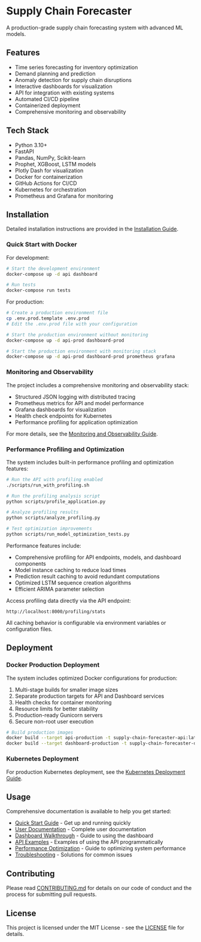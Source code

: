 # Supply Chain Forecaster

A production-grade supply chain forecasting system with advanced ML models.

## Features

- Time series forecasting for inventory optimization
- Demand planning and prediction
- Anomaly detection for supply chain disruptions
- Interactive dashboards for visualization
- API for integration with existing systems
- Automated CI/CD pipeline
- Containerized deployment
- Comprehensive monitoring and observability

## Tech Stack

- Python 3.10+
- FastAPI
- Pandas, NumPy, Scikit-learn
- Prophet, XGBoost, LSTM models
- Plotly Dash for visualization
- Docker for containerization
- GitHub Actions for CI/CD
- Kubernetes for orchestration
- Prometheus and Grafana for monitoring

## Installation

Detailed installation instructions are provided in the [Installation Guide](docs/installation.md).

### Quick Start with Docker

For development:

```bash
# Start the development environment
docker-compose up -d api dashboard

# Run tests
docker-compose run tests
```

For production:

```bash
# Create a production environment file
cp .env.prod.template .env.prod
# Edit the .env.prod file with your configuration

# Start the production environment without monitoring
docker-compose up -d api-prod dashboard-prod

# Start the production environment with monitoring stack
docker-compose up -d api-prod dashboard-prod prometheus grafana
```

### Monitoring and Observability

The project includes a comprehensive monitoring and observability stack:

- Structured JSON logging with distributed tracing
- Prometheus metrics for API and model performance
- Grafana dashboards for visualization
- Health check endpoints for Kubernetes
- Performance profiling for application optimization

For more details, see the [Monitoring and Observability Guide](docs/deployment/monitoring.md).

### Performance Profiling and Optimization

The system includes built-in performance profiling and optimization features:

```bash
# Run the API with profiling enabled
./scripts/run_with_profiling.sh

# Run the profiling analysis script
python scripts/profile_application.py

# Analyze profiling results
python scripts/analyze_profiling.py

# Test optimization improvements
python scripts/run_model_optimization_tests.py
```

Performance features include:
- Comprehensive profiling for API endpoints, models, and dashboard components
- Model instance caching to reduce load times
- Prediction result caching to avoid redundant computations
- Optimized LSTM sequence creation algorithms
- Efficient ARIMA parameter selection

Access profiling data directly via the API endpoint:
```
http://localhost:8000/profiling/stats
```

All caching behavior is configurable via environment variables or configuration files.

## Deployment

### Docker Production Deployment

The system includes optimized Docker configurations for production:

1. Multi-stage builds for smaller image sizes
2. Separate production targets for API and Dashboard services
3. Health checks for container monitoring
4. Resource limits for better stability
5. Production-ready Gunicorn servers
6. Secure non-root user execution

```bash
# Build production images
docker build --target api-production -t supply-chain-forecaster-api:latest .
docker build --target dashboard-production -t supply-chain-forecaster-dashboard:latest .
```

### Kubernetes Deployment

For production Kubernetes deployment, see the [Kubernetes Deployment Guide](k8s/README.md).

## Usage

Comprehensive documentation is available to help you get started:

- [Quick Start Guide](docs/usage/quickstart.md) - Get up and running quickly
- [User Documentation](docs/usage/index.md) - Complete user documentation
- [Dashboard Walkthrough](docs/usage/dashboard_walkthrough.md) - Guide to using the dashboard
- [API Examples](docs/usage/api_examples.md) - Examples of using the API programmatically
- [Performance Optimization](docs/performance_optimization.md) - Guide to optimizing system performance
- [Troubleshooting](docs/usage/troubleshooting.md) - Solutions for common issues

## Contributing

Please read [CONTRIBUTING.md](CONTRIBUTING.md) for details on our code of conduct and the process for submitting pull requests.

## License

This project is licensed under the MIT License - see the [LICENSE](LICENSE) file for details.